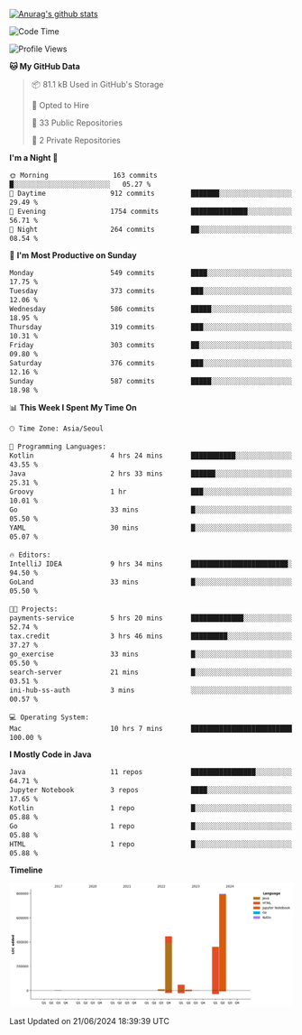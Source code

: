 [![Anurag's github stats](https://github-readme-stats.vercel.app/api?username=hajubal)](https://github.com/anuraghazra/github-readme-stats)

<!--START_SECTION:waka-->
![Code Time](http://img.shields.io/badge/Code%20Time-31%20hrs%2021%20mins-blue)

![Profile Views](http://img.shields.io/badge/Profile%20Views-0-blue)

**🐱 My GitHub Data** 

> 📦 81.1 kB Used in GitHub's Storage 
 > 
> 💼 Opted to Hire
 > 
> 📜 33 Public Repositories 
 > 
> 🔑 2 Private Repositories 
 > 
**I'm a Night 🦉** 

```text
🌞 Morning                163 commits         █░░░░░░░░░░░░░░░░░░░░░░░░   05.27 % 
🌆 Daytime                912 commits         ███████░░░░░░░░░░░░░░░░░░   29.49 % 
🌃 Evening                1754 commits        ██████████████░░░░░░░░░░░   56.71 % 
🌙 Night                  264 commits         ██░░░░░░░░░░░░░░░░░░░░░░░   08.54 % 
```
📅 **I'm Most Productive on Sunday** 

```text
Monday                   549 commits         ████░░░░░░░░░░░░░░░░░░░░░   17.75 % 
Tuesday                  373 commits         ███░░░░░░░░░░░░░░░░░░░░░░   12.06 % 
Wednesday                586 commits         █████░░░░░░░░░░░░░░░░░░░░   18.95 % 
Thursday                 319 commits         ███░░░░░░░░░░░░░░░░░░░░░░   10.31 % 
Friday                   303 commits         ██░░░░░░░░░░░░░░░░░░░░░░░   09.80 % 
Saturday                 376 commits         ███░░░░░░░░░░░░░░░░░░░░░░   12.16 % 
Sunday                   587 commits         █████░░░░░░░░░░░░░░░░░░░░   18.98 % 
```


📊 **This Week I Spent My Time On** 

```text
🕑︎ Time Zone: Asia/Seoul

💬 Programming Languages: 
Kotlin                   4 hrs 24 mins       ███████████░░░░░░░░░░░░░░   43.55 % 
Java                     2 hrs 33 mins       ██████░░░░░░░░░░░░░░░░░░░   25.31 % 
Groovy                   1 hr                ███░░░░░░░░░░░░░░░░░░░░░░   10.01 % 
Go                       33 mins             █░░░░░░░░░░░░░░░░░░░░░░░░   05.50 % 
YAML                     30 mins             █░░░░░░░░░░░░░░░░░░░░░░░░   05.07 % 

🔥 Editors: 
IntelliJ IDEA            9 hrs 34 mins       ████████████████████████░   94.50 % 
GoLand                   33 mins             █░░░░░░░░░░░░░░░░░░░░░░░░   05.50 % 

🐱‍💻 Projects: 
payments-service         5 hrs 20 mins       █████████████░░░░░░░░░░░░   52.74 % 
tax.credit               3 hrs 46 mins       █████████░░░░░░░░░░░░░░░░   37.27 % 
go_exercise              33 mins             █░░░░░░░░░░░░░░░░░░░░░░░░   05.50 % 
search-server            21 mins             █░░░░░░░░░░░░░░░░░░░░░░░░   03.51 % 
ini-hub-ss-auth          3 mins              ░░░░░░░░░░░░░░░░░░░░░░░░░   00.57 % 

💻 Operating System: 
Mac                      10 hrs 7 mins       █████████████████████████   100.00 % 
```

**I Mostly Code in Java** 

```text
Java                     11 repos            ████████████████░░░░░░░░░   64.71 % 
Jupyter Notebook         3 repos             ████░░░░░░░░░░░░░░░░░░░░░   17.65 % 
Kotlin                   1 repo              █░░░░░░░░░░░░░░░░░░░░░░░░   05.88 % 
Go                       1 repo              █░░░░░░░░░░░░░░░░░░░░░░░░   05.88 % 
HTML                     1 repo              █░░░░░░░░░░░░░░░░░░░░░░░░   05.88 % 
```



**Timeline**

![Lines of Code chart](https://raw.githubusercontent.com/hajubal/hajubal/main/assets/bar_graph.png)


 Last Updated on 21/06/2024 18:39:39 UTC
<!--END_SECTION:waka-->